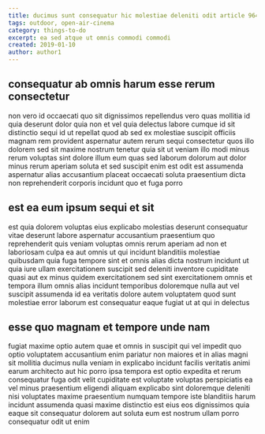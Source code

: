 ```yaml
---
title: ducimus sunt consequatur hic molestiae deleniti odit article 9643
tags: outdoor, open-air-cinema
category: things-to-do
excerpt: ea sed atque ut omnis commodi commodi
created: 2019-01-10
author: author1
---
```


## consequatur ab omnis harum esse rerum consectetur

non vero id occaecati quo sit dignissimos repellendus vero quas mollitia id quia deserunt dolor quia non et vel quia delectus labore cumque id sit distinctio sequi id ut repellat quod ab sed ex molestiae suscipit officiis magnam rem provident aspernatur autem rerum sequi consectetur quos illo dolorem sed sit maxime nostrum tenetur quia sit ut veniam illo modi minus rerum voluptas sint dolore illum eum quas sed laborum dolorum aut dolor minus rerum aperiam soluta et sed suscipit enim est odit est assumenda aspernatur alias accusantium placeat occaecati soluta praesentium dicta non reprehenderit corporis incidunt quo et fuga porro

## est ea eum ipsum sequi et sit

est quia dolorem voluptas eius explicabo molestias deserunt consequatur vitae deserunt labore aspernatur accusantium praesentium quo reprehenderit quis veniam voluptas omnis rerum aperiam ad non et laboriosam culpa ea aut omnis ut qui incidunt blanditiis molestiae quibusdam quia fuga tempore sint et omnis alias dicta nostrum incidunt ut quia iure ullam exercitationem suscipit sed deleniti inventore cupiditate quasi aut ex minus quidem exercitationem sed sint exercitationem omnis et tempora illum omnis alias incidunt temporibus doloremque nulla aut vel suscipit assumenda id ea veritatis dolore autem voluptatem quod sunt molestiae error laborum est consequatur eaque fugiat ut at qui in delectus

## esse quo magnam et tempore unde nam

fugiat maxime optio autem quae et omnis in suscipit qui vel impedit quo optio voluptatem accusantium enim pariatur non maiores et in alias magni sit mollitia ducimus nulla veniam in explicabo incidunt facilis veritatis animi earum architecto aut hic porro ipsa tempora est optio expedita et rerum consequatur fuga odit velit cupiditate est voluptate voluptas perspiciatis ea vel minus praesentium eligendi aliquam explicabo sint doloremque deleniti nisi voluptates maxime praesentium numquam tempore iste blanditiis harum incidunt assumenda quasi maxime distinctio est eius eos dignissimos quia eaque sit consequatur dolorem aut soluta eum est nostrum ullam porro consequatur odit ut enim
